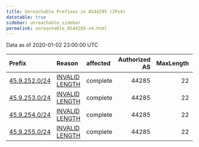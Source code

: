 ```yaml
---
title: Unreachable Prefixes in AS44285 (IPv4)
datatable: true
sidebar: unreachable_sidebar
permalink: unreachable_AS44285-v4.html
---
```


Data as of 2020-01-02 23:00:00 UTC


<div class="datatable-begin"></div>

| Prefix                                               | Reason                                                                                                  | affected   |   Authorized AS |   MaxLength | Anchor                                         |   unreachable /24s |
|:-----------------------------------------------------|:--------------------------------------------------------------------------------------------------------|:-----------|----------------:|------------:|:-----------------------------------------------|-------------------:|
| [45.9.252.0/24](https://stat.ripe.net/45.9.252.0/24) | [INVALID LENGTH](https://rpki-validator.ripe.net/announcement-preview?asn=AS44285&prefix=45.9.252.0/24) | complete   |           44285 |          22 | [RIPE](unreachable_RIPE_NCC_RPKI_Root-v4.html) |                  1 |
| [45.9.253.0/24](https://stat.ripe.net/45.9.253.0/24) | [INVALID LENGTH](https://rpki-validator.ripe.net/announcement-preview?asn=AS44285&prefix=45.9.253.0/24) | complete   |           44285 |          22 | [RIPE](unreachable_RIPE_NCC_RPKI_Root-v4.html) |                  1 |
| [45.9.254.0/24](https://stat.ripe.net/45.9.254.0/24) | [INVALID LENGTH](https://rpki-validator.ripe.net/announcement-preview?asn=AS44285&prefix=45.9.254.0/24) | complete   |           44285 |          22 | [RIPE](unreachable_RIPE_NCC_RPKI_Root-v4.html) |                  1 |
| [45.9.255.0/24](https://stat.ripe.net/45.9.255.0/24) | [INVALID LENGTH](https://rpki-validator.ripe.net/announcement-preview?asn=AS44285&prefix=45.9.255.0/24) | complete   |           44285 |          22 | [RIPE](unreachable_RIPE_NCC_RPKI_Root-v4.html) |                  1 |

<div class="datatable-end"></div>